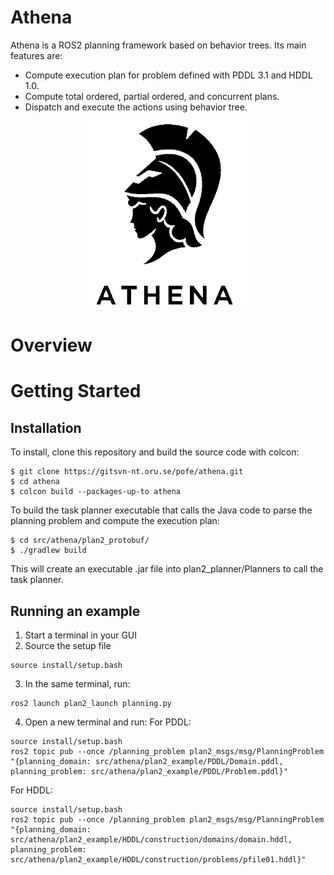 # Athena

Athena is a ROS2 planning framework based on behavior trees. Its main features are:

* Compute execution plan for problem defined with PDDL 3.1 and HDDL 1.0.
* Compute total ordered, partial ordered, and concurrent plans.
* Dispatch and execute the actions using behavior tree.

<p align="center">
  <img height="300" src="doc/logo.png" />
</p>

# Overview

# Getting Started

## Installation
To install, clone this repository and build the source code with colcon:
```
$ git clone https://gitsvn-nt.oru.se/pofe/athena.git
$ cd athena
$ colcon build --packages-up-to athena
```
To build the task planner executable that calls the Java code to parse the planning problem and compute the execution plan:
```
$ cd src/athena/plan2_protobuf/
$ ./gradlew build
```
This will create an executable .jar file into plan2_planner/Planners to call the task planner.

## Running an example

1) Start a terminal in your GUI
2) Source the setup file
```
source install/setup.bash
```
3) In the same terminal, run:
```
ros2 launch plan2_launch planning.py
```
4) Open a new terminal and run:
For PDDL:
```
source install/setup.bash
ros2 topic pub --once /planning_problem plan2_msgs/msg/PlanningProblem "{planning_domain: src/athena/plan2_example/PDDL/Domain.pddl, planning_problem: src/athena/plan2_example/PDDL/Problem.pddl}"
```
For HDDL:
```
source install/setup.bash
ros2 topic pub --once /planning_problem plan2_msgs/msg/PlanningProblem "{planning_domain: src/athena/plan2_example/HDDL/construction/domains/domain.hddl, planning_problem: src/athena/plan2_example/HDDL/construction/problems/pfile01.hddl}"
```
